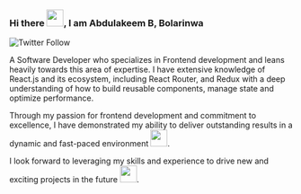 ### Hi there <img src="https://raw.githubusercontent.com/MartinHeinz/MartinHeinz/master/wave.gif" width="30px">, I am Abdulakeem B, Bolarinwa


![Twitter Follow](https://img.shields.io/twitter/follow/koma_lee)

A Software Developer who specializes in Frontend development and leans heavily towards this area of expertise. 
I have extensive knowledge of React.js and its ecosystem, including React Router, and Redux with a deep understanding of how 
to build reusable components, manage state and optimize performance. 

Through my passion for frontend development and commitment to excellence, I have 
demonstrated my ability to deliver outstanding results in a dynamic and fast-paced 
environment <img src="https://raw.githubusercontent.com/MartinHeinz/MartinHeinz/master/thumbs-up.gif" width="30px">. 

I look forward to leveraging my skills and experience to drive new and 
exciting projects in the future <img src="https://raw.githubusercontent.com/MartinHeinz/MartinHeinz/master/elbow.gif" width="30px">. 

<!--
**Meekah1/Meekah1** is a ✨ _special_ ✨ repository because its `README.md` (this file) appears on your GitHub profile.

Here are some ideas to get you started:

- 🔭 I’m currently working on ...
- 🌱 I’m currently learning ...
- 👯 I’m looking to collaborate on ...
- 🤔 I’m looking for help with ...
- 💬 Ask me about ...
- 📫 How to reach me: ...
- 😄 Pronouns: ...
- ⚡ Fun fact: ...
-->
